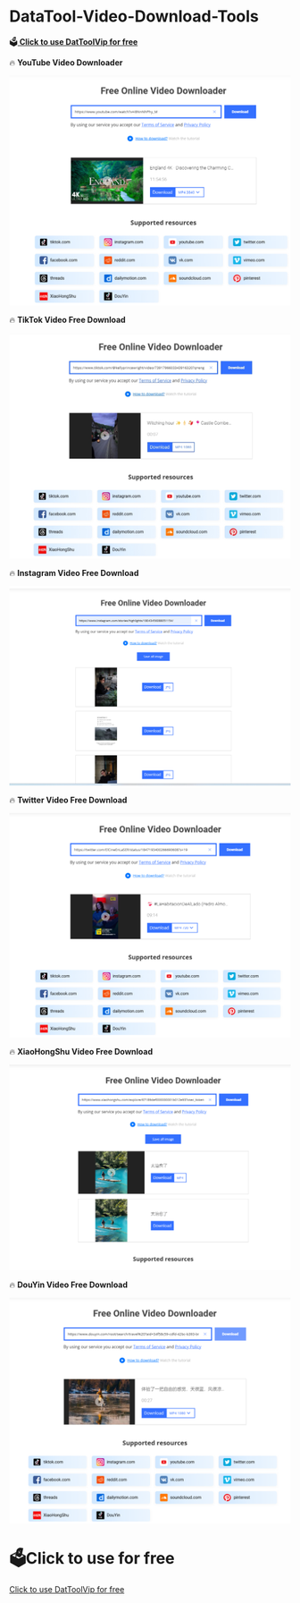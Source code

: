 <h1>DataTool-Video-Download-Tools</h1>
<p>🗳<b><a href = "https://www.datatool.vip" target = "_blank" > Click to use DatToolVip for free</a> </b></p>
<p>🔥 <b>YouTube Video Downloader</b></p>
<img src="static/youtube.png" alt="youtube video download">
<p>🔥 <b>TikTok Video Free Download</b></p>
<img src="static/tiktok.png" alt="youtube video download">
<p>🔥 <b>Instagram Video Free Download</b></p>
<img src="static/ins.png" alt="instagram video download">
<p>🔥 <b>Twitter Video Free Download</b></p>
<img src="static/twitter.png" alt="twitter video download">
<p>🔥 <b>XiaoHongShu Video Free Download</b></p>
<img src="static/xhs.png" alt="XiaoHongShu video download">
<p>🔥 <b>DouYin Video Free Download</b></p>
<img src="static/dy.png" alt="DouYin video download">

<h1>🗳Click to use for free</h1>
<a href = "https://www.datatool.vip" target = "_blank" > Click to use DatToolVip for free </a>





